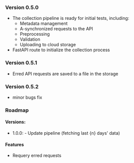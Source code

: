 ### Version 0.5.0
- The collection pipeline is ready for initial tests, including:
  - Metadata management
  - A-synchronized requests to the API
  - Preprocessing
  - Validation
  - Uploading to cloud storage
- FastAPI route to initialize the collection process

### Version 0.5.1
- Erred API requests are saved to a file in the storage

### Version 0.5.2
- minor bugs fix

### Roadmap
#### Versions:
- 1.0.0: - Update pipeline (fetching last {n} days' data)

#### Features
- Requery erred requests
